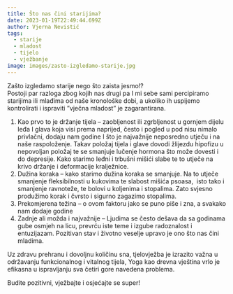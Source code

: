 ```yaml
---
title: Što nas čini starijima?
date: 2023-01-19T22:49:44.699Z
author: Vjerna Nevistić
tags:
  - starije
  - mladost
  - tijelo
  - vježbanje
image: images/zasto-izgledamo-starije.jpg
---
```

Zašto izgledamo starije nego što zaista jesmo!?  
Postoji par razloga zbog kojih nas drugi pa I mi sebe sami percipiramo starijima ili mlađima od naše kronološke dobi, a ukoliko ih uspijemo kontrolirati i ispraviti ”vječna mladost” je zagarantirana. 


1. Kao prvo to je držanje tijela – zaobljenost ili zgrbljenost u gornjem dijelu leđa I glava koja visi prema naprijed, često i pogled u pod nisu nimalo privlačni, dodaju nam godine I što je najvažnije neposredno utječu i na naše raspoloženje. Takav položaj tijela i glave dovodi žlijezdu hipofizu u nepovoljan položaj te se smanjuje lučenje hormona što može dovesti i do depresije. Kako starimo leđni i trbušni mišići slabe te to utječe na krivo držanje i deformacije kralježnice.   
2. Dužina koraka – kako starimo dužina koraka se smanjuje. Na to utječe smanjenje fleksibilnosti u kukovima te slabost mišića psoasa,  isto tako i smanjenje ravnoteže, te bolovi u koljenima i stopalima. Zato svjesno produžimo korak i čvrsto i sigurno zagazimo stopalima.
3. Prekomjerena težina – o ovom faktoru jako se puno piše i zna, a svakako nam dodaje godine
4. Zadnje ali možda i najvažnije – Ljudima se često dešava da sa godinama gube osmjeh na licu, prevrću iste teme i izgube radoznalost i entuzijazam. Pozitivan stav i životno veselje upravo je ono što nas čini mladima.

Uz zdravu prehranu i dovoljnu količinu sna, tjelovježba je izrazito važna u održavanju funkcionalnog i vitalnog tijela, Yoga kao drevna vještina vrlo je efikasna u ispravljanju sva četiri gore navedena problema.

Budite pozitivni, vježbajte i osjećajte se super!
